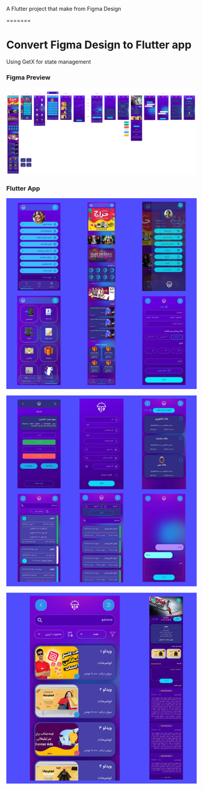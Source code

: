 A Flutter project that make from Figma Design

=======

# Convert Figma Design to Flutter app

Using GetX for state management

### Figma Preview
![Figma Design](figma(1).jpg)

### Flutter App
![First](20240718_091739(1).jpg)

![Second](20240718_091455(1).jpg)

![Third](20240718_091604(1).jpg)